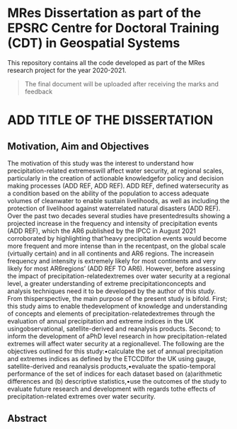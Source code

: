 # MRes Dissertation as part of the EPSRC Centre for Doctoral Training (CDT) in Geospatial Systems 

This repository contains all the code developed as part of the MRes research project for the year 2020-2021.

> The final document will be uploaded after receiving the marks and feedback

# ADD TITLE OF THE DISSERTATION

## Motivation, Aim and Objectives

The motivation of this study was the interest to understand how precipitation-related extremeswill affect water security, at regional scales, particularly in the creation of actionable knowledgefor policy and decision making processes (ADD REF, ADD REF). ADD REF, defined watersecurity as a condition based on the ability of the population to access adequate volumes of cleanwater to enable sustain livelihoods, as well as including the protection of livelihood against waterrelated natural disasters (ADD REF). Over the past two decades several studies have presentedresults showing a projected increase in the frequency and intensity of precipitation events (ADD REF), which the AR6 published by the IPCC in August 2021 corroborated by highlighting that’heavy precipitation events would become more frequent and more intense than in the recentpast, on the global scale (virtually certain) and in all continents and AR6 regions. The increasein frequency and intensity is extremely likely for most continents and very likely for most AR6regions’ (ADD REF TO AR6). However, before assessing the impact of precipitation-relatedextremes over water security at a regional level, a greater understanding of extreme precipitationconcepts and analysis techniques need it to be developed by the author of this study. From thisperspective, the main purpose of the present study is bifold. First; this study aims to enable thedevelopment of knowledge and understanding of concepts and elements of precipitation-relatedextremes through the evaluation of annual precipitation and extreme indices in the UK usingobservational, satellite-derived and reanalysis products. Second; to inform the development of aPhD level research in how precipitation-related extremes will affect water security at a regionallevel. The following are the objectives outlined for this study:•calculate the set of annual precipitation and extremes indices as defined by the ETCCDIfor the UK using gauge, satellite-derived and reanalysis products,•evaluate the spatio-temporal performance of the set of indices for each dataset based on (a)arithmetic differences and (b) descriptive statistics,•use the outcomes of the study to evaluate future research and development with regards tothe effects of precipitation-related extremes over water security.

## Abstract


